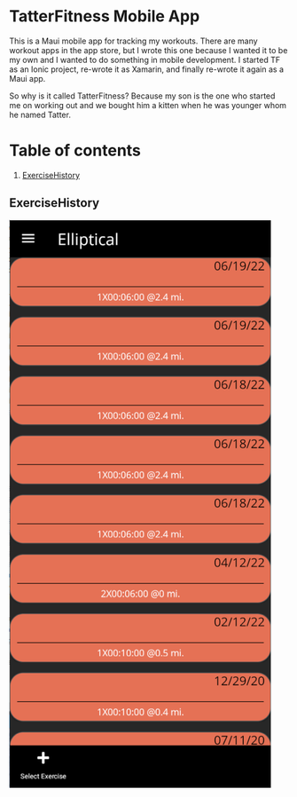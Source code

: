 # TatterFitness Mobile App
This is a Maui mobile app for tracking my workouts. There are many workout apps in the app store, but I wrote this one because I wanted it to be my own and I wanted to do something in mobile development.
I started TF as an Ionic project, re-wrote it as Xamarin, and finally re-wrote it again as a Maui app.

So why is it called TatterFitness? Because my son is the one who started me on working out and we bought him a kitten when he was younger whom he named Tatter. 

# Table of contents
1. [ExerciseHistory ](#exercise-history)

## ExerciseHistory <a name="exercise-history"></a>
![alt text](https://github.com/ChristopherPope/tatter-fitness-mobile/blob/main/Screen%20Shots/ExerciseHistory/ExerciseHistory_Cardio_Dark.png?raw=true)